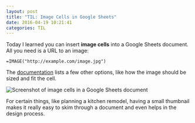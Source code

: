 ```yaml
---
layout: post
title: "TIL: Image Cells in Google Sheets"
date: 2016-04-19 10:21:41
categories: TIL
---
```


Today I learned you can insert __image cells__ into a Google Sheets document. All you need is a URL to an image:

```
=IMAGE("http://example.com/image.jpg")
```

The [documentation](https://support.google.com/docs/answer/3093333/?hl=en&authuser=0) lists a few other options, like how the image should be sized and fit the cell.

![Screenshot of image cells in a Google Sheets document](https://cl.ly/fjiy/download/Screen%20Shot%202016-04-19%20at%2010.21.08%20AM.png)

For certain things, like planning a kitchen remodel, having a small thumbnail makes it really easy to skim through a document and even helps in the design process.
